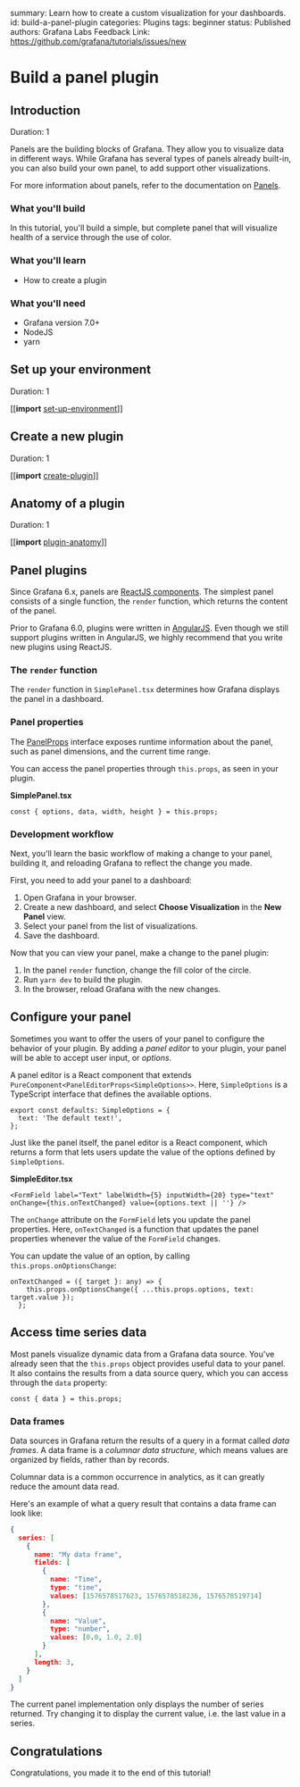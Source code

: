 summary: Learn how to create a custom visualization for your dashboards.
id: build-a-panel-plugin
categories: Plugins
tags: beginner
status: Published
authors: Grafana Labs
Feedback Link: https://github.com/grafana/tutorials/issues/new

# Build a panel plugin

## Introduction

Duration: 1

Panels are the building blocks of Grafana. They allow you to visualize data in different ways. While Grafana has several types of panels already built-in, you can also build your own panel, to add support other visualizations.

For more information about panels, refer to the documentation on [Panels](https://grafana.com/docs/grafana/latest/guides/basic_concepts/#panel).

### What you'll build

In this tutorial, you'll build a simple, but complete panel that will visualize health of a service through the use of color.

### What you'll learn

- How to create a plugin

### What you'll need

- Grafana version 7.0+
- NodeJS
- yarn

## Set up your environment

Duration: 1

[[**import** [set-up-environment](shared/set-up-environment.md)]]

## Create a new plugin

Duration: 1

[[**import** [create-plugin](shared/create-plugin.md)]]

## Anatomy of a plugin

Duration: 1

[[**import** [plugin-anatomy](shared/plugin-anatomy.md)]]

## Panel plugins

Since Grafana 6.x, panels are [ReactJS components](https://reactjs.org/docs/components-and-props.html). The simplest panel consists of a single function, the `render` function, which returns the content of the panel.

Prior to Grafana 6.0, plugins were written in [AngularJS](https://angular.io/). Even though we still support plugins written in AngularJS, we highly recommend that you write new plugins using ReactJS.

### The `render` function

The `render` function in `SimplePanel.tsx` determines how Grafana displays the panel in a dashboard.

### Panel properties

The [PanelProps](https://github.com/grafana/grafana/blob/747b546c260f9a448e2cb56319f796d0301f4bb9/packages/grafana-data/src/types/panel.ts#L27-L40) interface exposes runtime information about the panel, such as panel dimensions, and the current time range.

You can access the panel properties through `this.props`, as seen in your plugin.

**SimplePanel.tsx**

```tsx
const { options, data, width, height } = this.props;
```

### Development workflow

Next, you'll learn the basic workflow of making a change to your panel, building it, and reloading Grafana to reflect the change you made.

First, you need to add your panel to a dashboard:

1. Open Grafana in your browser.
1. Create a new dashboard, and select **Choose Visualization** in the **New Panel** view.
1. Select your panel from the list of visualizations.
1. Save the dashboard.

Now that you can view your panel, make a change to the panel plugin:

1. In the panel `render` function, change the fill color of the circle.
1. Run `yarn dev` to build the plugin.
1. In the browser, reload Grafana with the new changes.

## Configure your panel

Sometimes you want to offer the users of your panel to configure the behavior of your plugin. By adding a _panel editor_ to your plugin, your panel will be able to accept user input, or _options_.

A panel editor is a React component that extends `PureComponent<PanelEditorProps<SimpleOptions>>`. Here, `SimpleOptions` is a TypeScript interface that defines the available options.

```tsx
export const defaults: SimpleOptions = {
  text: 'The default text!',
};
```

Just like the panel itself, the panel editor is a React component, which returns a form that lets users update the value of the options defined by `SimpleOptions`.

**SimpleEditor.tsx**

```tsx
<FormField label="Text" labelWidth={5} inputWidth={20} type="text" onChange={this.onTextChanged} value={options.text || ''} />
```

The `onChange` attribute on the `FormField` lets you update the panel properties. Here, `onTextChanged` is a function that updates the panel properties whenever the value of the `FormField` changes.

You can update the value of an option, by calling `this.props.onOptionsChange`:

```tsx
onTextChanged = ({ target }: any) => {
    this.props.onOptionsChange({ ...this.props.options, text: target.value });
  };
```

## Access time series data

Most panels visualize dynamic data from a Grafana data source. You've already seen that the `this.props` object provides useful data to your panel. It also contains the results from a data source query, which you can access through the `data` property:

```tsx
const { data } = this.props;
```

### Data frames

Data sources in Grafana return the results of a query in a format called _data frames_. A data frame is a _columnar data structure_, which means values are organized by fields, rather than by records.

Columnar data is a common occurrence in analytics, as it can greatly reduce the amount data read.

Here's an example of what a query result that contains a data frame can look like:

```json
{
  series: [
    {
      name: "My data frame",
      fields: [
        {
          name: "Time",
          type: "time",
          values: [1576578517623, 1576578518236, 1576578519714]
        },
        {
          name: "Value",
          type: "number",
          values: [0.0, 1.0, 2.0]
        }
      ],
      length: 3,
    }
  ]
}
```

The current panel implementation only displays the number of series returned. Try changing it to display the current value, i.e. the last value in a series.

## Congratulations

Congratulations, you made it to the end of this tutorial!
